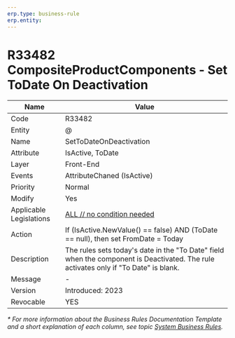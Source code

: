 ```yaml
---
erp.type: business-rule
erp.entity: 
---
```


# R33482 CompositeProductComponents - Set ToDate On Deactivation

| Name | Value |
| ---- | ----- |
| Code | R33482 |
| Entity | @ |
| Name | SetToDateOnDeactivation |
| Attribute | IsActive, ToDate |
| Layer | Front-End |
| Events | AttributeChaned (IsActive) |
| Priority | Normal |
| Modify | Yes |
| Applicable Legislations | [ALL // no condition needed](xref:applicable-legislations) |
| Action | If (IsActive.NewValue() == false) AND (ToDate == null), then set FromDate = Today |
| Description| The rules sets today's date in the "To Date" field when the component is Deactivated. The rule activates only if "To Date" is blank. |  
| Message | - |
| Version | Introduced: 2023 |
| Revocable | YES |

*\* For more information about the Business Rules Documentation Template and a short explanation of each column, see
topic [System Business Rules](../templates/template-description-system-business-rules.md).*
